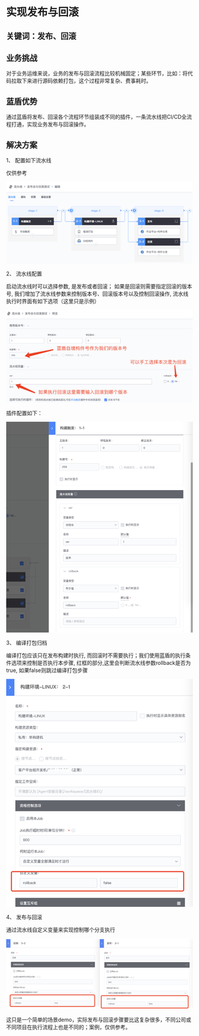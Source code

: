 # 实现发布与回滚


## 关键词：发布、回滚

## 业务挑战

对于业务运维来说，业务的发布与回滚流程比较机械固定；某些环节，比如：将代码拉取下来进行源码依赖打包，这个过程非常复杂、费事耗时。

## 蓝盾优势

通过蓝盾将发布、回滚各个流程环节组装成不同的插件，一条流水线把CI/CD全流程打通，实现业务发布与回滚操作。

## 解决方案

1、 配置如下流水线

仅供参考


![&#x56FE;1](../../../assets/scene-Implement-publishing-rollback-a.png)

2、   流水线配置

启动流水线时可以选择参数, 是发布或者回滚； 如果是回滚则需要指定回滚的版本号, 我们增加了流水线参数来控制版本号、回滚版本号以及控制回滚操作, 流水线执行时界面有如下选项（这里只是示例）


![&#x56FE;1](../../../assets/scene-Implement-publishing-rollback-b.png)

插件配置如下：

![&#x56FE;1](../../../assets/scene-Implement-publishing-rollback-c.png)

3、 编译打包归档

编译打包应该只在发布构建时执行, 而回滚时不需要执行；我们使用蓝盾的执行条件选项来控制是否执行本步骤, 红框的部分,这里会判断流水线参数rollback是否为true, 如果false则跳过编译打包步骤


![&#x56FE;1](../../../assets/scene-Implement-publishing-rollback-d.png)

4、  发布与回滚

通过流水线自定义变量来实现控制哪个分支执行


![&#x56FE;1](../../../assets/scene-Implement-publishing-rollback-e.png)

这只是一个简单的场景demo，实际发布与回滚步骤要比这复杂很多，不同公司或不同项目在执行流程上也是不同的；案例，仅供参考。

